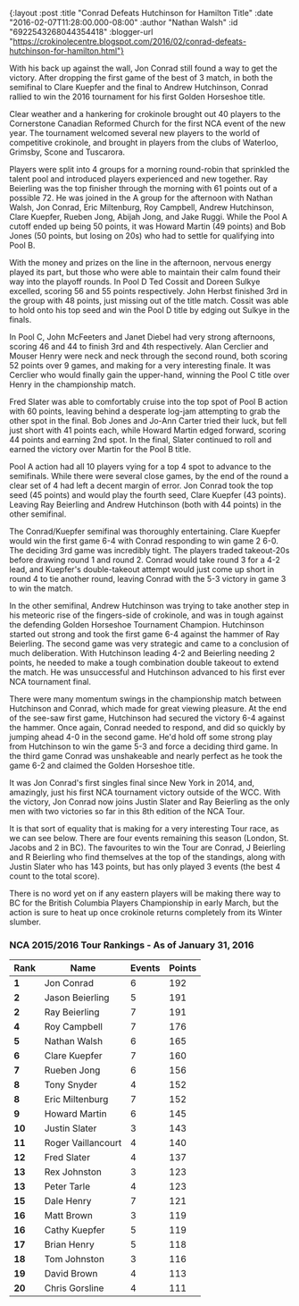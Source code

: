 {:layout :post
 :title "Conrad Defeats Hutchinson for Hamilton Title"
 :date "2016-02-07T11:28:00.000-08:00"
 :author "Nathan Walsh"
 :id "6922543268044354418"
 :blogger-url "https://crokinolecentre.blogspot.com/2016/02/conrad-defeats-hutchinson-for-hamilton.html"}

With his back up against the wall, Jon Conrad still found a way to get the victory. After dropping the first game of the best of 3 match, in both the semifinal to Clare Kuepfer and the final to Andrew Hutchinson, Conrad rallied to win the 2016 tournament for his first Golden Horseshoe title.

Clear weather and a hankering for crokinole brought out 40 players to the Cornerstone Canadian Reformed Church for the first NCA event of the new year. The tournament welcomed several new players to the world of competitive crokinole, and brought in players from the clubs of Waterloo, Grimsby, Scone and Tuscarora.

Players were split into 4 groups for a morning round-robin that sprinkled the talent pool and introduced players experienced and new together. Ray Beierling was the top finisher through the morning with 61 points out of a possible 72. He was joined in the A group for the afternoon with Nathan Walsh, Jon Conrad, Eric Miltenburg, Roy Campbell, Andrew Hutchinson, Clare Kuepfer, Rueben Jong, Abijah Jong, and Jake Ruggi. While the Pool A cutoff ended up being 50 points, it was Howard Martin (49 points) and Bob Jones (50 points, but losing on 20s) who had to settle for qualifying into Pool B.

With the money and prizes on the line in the afternoon, nervous energy played its part, but those who were able to maintain their calm found their way into the playoff rounds. In Pool D Ted Cossit and Doreen Sulkye excelled, scoring 56 and 55 points respectively. John Herbst finished 3rd in the group with 48 points, just missing out of the title match. Cossit was able to hold onto his top seed and win the Pool D title by edging out Sulkye in the finals.

In Pool C, John McFeeters and Janet Diebel had very strong afternoons, scoring 46 and 44 to finish 3rd and 4th respectively. Alan Cerclier and Mouser Henry were neck and neck through the second round, both scoring 52 points over 9 games, and making for a very interesting finale. It was Cerclier who would finally gain the upper-hand, winning the Pool C title over Henry in the championship match.

Fred Slater was able to comfortably cruise into the top spot of Pool B action with 60 points, leaving behind a desperate log-jam attempting to grab the other spot in the final. Bob Jones and Jo-Ann Carter tried their luck, but fell just short with 41 points each, while Howard Martin edged forward, scoring 44 points and earning 2nd spot. In the final, Slater continued to roll and earned the victory over Martin for the Pool B title.

Pool A action had all 10 players vying for a top 4 spot to advance to the semifinals. While there were several close games, by the end of the round a clear set of 4 had left a decent margin of error. Jon Conrad took the top seed (45 points) and would play the fourth seed, Clare Kuepfer (43 points). Leaving Ray Beierling and Andrew Hutchinson (both with 44 points) in the other semifinal.

The Conrad/Kuepfer semifinal was thoroughly entertaining. Clare Kuepfer would win the first game 6-4 with Conrad responding to win game 2 6-0. The deciding 3rd game was incredibly tight. The players traded takeout-20s before drawing round 1 and round 2. Conrad would take round 3 for a 4-2 lead, and Kuepfer's double-takeout attempt would just come up short in round 4 to tie another round, leaving Conrad with the 5-3 victory in game 3 to win the match.

In the other semifinal, Andrew Hutchinson was trying to take another step in his meteoric rise of the fingers-side of crokinole, and was in tough against the defending Golden Horseshoe Tournament Champion. Hutchinson started out strong and took the first game 6-4 against the hammer of Ray Beierling. The second game was very strategic and came to a conclusion of much deliberation. With Hutchinson leading 4-2 and Beierling needing 2 points, he needed to make a tough combination double takeout to extend the match. He was unsuccessful and Hutchinson advanced to his first ever NCA tournament final.

There were many momentum swings in the championship match between Hutchinson and Conrad, which made for great viewing pleasure. At the end of the see-saw first game, Hutchinson had secured the victory 6-4 against the hammer. Once again, Conrad needed to respond, and did so quickly by jumping ahead 4-0 in the second game. He'd hold off some strong play from Hutchinson to win the game 5-3 and force a deciding third game. In the third game Conrad was unshakeable and nearly perfect as he took the game 6-2 and claimed the Golden Horseshoe title.

It was Jon Conrad's first singles final since New York in 2014, and, amazingly, just his first NCA tournament victory outside of the WCC. With the victory, Jon Conrad now joins Justin Slater and Ray Beierling as the only men with two victories so far in this 8th edition of the NCA Tour.

It is that sort of equality that is making for a very interesting Tour race, as we can see below. There are four events remaining this season (London, St. Jacobs and 2 in BC). The favourites to win the Tour are Conrad, J Beierling and R Beierling who find themselves at the top of the standings, along with Justin Slater who has 143 points, but has only played 3 events (the best 4 count to the total score).

There is no word yet on if any eastern players will be making there way to BC for the British Columbia Players Championship in early March, but the action is sure to heat up once crokinole returns completely from its Winter slumber.

### NCA 2015/2016 Tour Rankings - As of January 31, 2016

<div class="table-wrapper">
<table>
	<thead>
		<tr>
			<th><strong>Rank</strong></th>
			<th><strong>Name</strong></th>
			<th><strong>Events</strong></th>
			<th><strong>Points</strong></th>
		</tr>
	</thead>
	<tbody>
		<tr>
			<td><strong>1</strong></td>
			<td>Jon Conrad</td>
			<td>6</td>
			<td>192</td>
		</tr>
		<tr>
			<td><strong>2</strong></td>
			<td>Jason Beierling</td>
			<td>5</td>
			<td>191</td>
		</tr>
		<tr>
			<td><strong>2</strong></td>
			<td>Ray Beierling</td>
			<td>7</td>
			<td>191</td>
		</tr>
		<tr>
			<td><strong>4</strong></td>
			<td>Roy Campbell</td>
			<td>7</td>
			<td>176</td>
		</tr>
		<tr>
			<td><strong>5</strong></td>
			<td>Nathan Walsh</td>
			<td>6</td>
			<td>165</td>
		</tr>
		<tr>
			<td><strong>6</strong></td>
			<td>Clare Kuepfer</td>
			<td>7</td>
			<td>160</td>
		</tr>
		<tr>
			<td><strong>7</strong></td>
			<td>Rueben Jong</td>
			<td>6</td>
			<td>156</td>
		</tr>
		<tr>
			<td><strong>8</strong></td>
			<td>Tony Snyder</td>
			<td>4</td>
			<td>152</td>
		</tr>
		<tr>
			<td><strong>8</strong></td>
			<td>Eric Miltenburg</td>
			<td>7</td>
			<td>152</td>
		</tr>
		<tr>
			<td><strong>9</strong></td>
			<td>Howard Martin</td>
			<td>6</td>
			<td>145</td>
		</tr>
		<tr>
			<td><strong>10</strong></td>
			<td>Justin Slater</td>
			<td>3</td>
			<td>143</td>
		</tr>
		<tr>
			<td><strong>11</strong></td>
			<td>Roger Vaillancourt</td>
			<td>4</td>
			<td>140</td>
		</tr>
		<tr>
			<td><strong>12</strong></td>
			<td>Fred Slater</td>
			<td>4</td>
			<td>137</td>
		</tr>
		<tr>
			<td><strong>13</strong></td>
			<td>Rex Johnston</td>
			<td>3</td>
			<td>123</td>
		</tr>
		<tr>
			<td><strong>13</strong></td>
			<td>Peter Tarle</td>
			<td>4</td>
			<td>123</td>
		</tr>
		<tr>
			<td><strong>15</strong></td>
			<td>Dale Henry</td>
			<td>7</td>
			<td>121</td>
		</tr>
		<tr>
			<td><strong>16</strong></td>
			<td>Matt Brown</td>
			<td>3</td>
			<td>119</td>
		</tr>
		<tr>
			<td><strong>16</strong></td>
			<td>Cathy Kuepfer</td>
			<td>5</td>
			<td>119</td>
		</tr>
		<tr>
			<td><strong>17</strong></td>
			<td>Brian Henry</td>
			<td>5</td>
			<td>118</td>
		</tr>
		<tr>
			<td><strong>18</strong></td>
			<td>Tom Johnston</td>
			<td>3</td>
			<td>116</td>
		</tr>
		<tr>
			<td><strong>19</strong></td>
			<td>David Brown</td>
			<td>4</td>
			<td>113</td>
		</tr>
		<tr>
			<td><strong>20</strong></td>
			<td>Chris Gorsline</td>
			<td>4</td>
			<td>111</td>
		</tr>
	</tbody>
</table>
</div>
